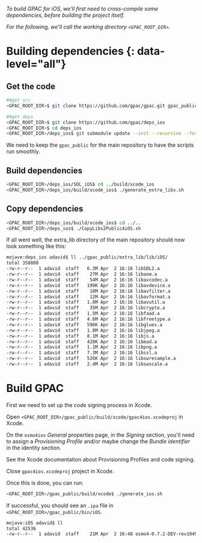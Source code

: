 _To build GPAC for iOS, we'll first need to cross-compile some dependencies, before building the project itself._ 

_For the following, we'll call the working directory `<GPAC_ROOT_DIR>`._


# Building dependencies {: data-level="all"}

## Get the code

```bash
##get src
<GPAC_ROOT_DIR>$ git clone https://github.com/gpac/gpac.git gpac_public

##get deps
<GPAC_ROOT_DIR>$ git clone https://github.com/gpac/deps_ios
<GPAC_ROOT_DIR>$ cd deps_ios
<GPAC_ROOT_DIR>/deps_ios$ git submodule update --init --recursive --force --checkout
```

We need to keep the `gpac_public` for the main repository to have the scripts run smoothly.


## Build dependencies

```bash
<GPAC_ROOT_DIR>/deps_ios/SDL_iOS$ cd ../build/xcode_ios
<GPAC_ROOT_DIR>/deps_ios/build/xcode_ios$ ./generate_extra_libs.sh
```

## Copy dependencies

```bash
<GPAC_ROOT_DIR>/deps_ios/build/xcode_ios$ cd ../..
<GPAC_ROOT_DIR>/deps_ios$ ./CopyLibs2Public4iOS.sh
```

If all went well, the extra_lib directory of the main repository should now look something like this: 

```bash
mojave:deps_ios adavid$ ll ../gpac_public/extra_lib/lib/iOS/
total 358808
-rw-r--r--  1 adavid  staff   6.3M Apr  2 16:16 libSDL2.a
-rw-r--r--  1 adavid  staff    27M Apr  2 16:16 libaom.a
-rw-r--r--  1 adavid  staff    54M Apr  2 16:16 libavcodec.a
-rw-r--r--  1 adavid  staff   199K Apr  2 16:16 libavdevice.a
-rw-r--r--  1 adavid  staff    10M Apr  2 16:16 libavfilter.a
-rw-r--r--  1 adavid  staff    12M Apr  2 16:16 libavformat.a
-rw-r--r--  1 adavid  staff   1.8M Apr  2 16:16 libavutil.a
-rw-r--r--  1 adavid  staff    35M Apr  2 16:16 libcrypto.a
-rw-r--r--  1 adavid  staff   1.5M Apr  2 16:16 libfaad.a
-rw-r--r--  1 adavid  staff   4.6M Apr  2 16:16 libfreetype.a
-rw-r--r--  1 adavid  staff   596K Apr  2 16:16 libglues.a
-rw-r--r--  1 adavid  staff   1.8M Apr  2 16:16 libjpeg.a
-rw-r--r--  1 adavid  staff   8.1M Apr  2 16:16 libjs.a
-rw-r--r--  1 adavid  staff   428K Apr  2 16:16 libmad.a
-rw-r--r--  1 adavid  staff   1.1M Apr  2 16:16 libpng.a
-rw-r--r--  1 adavid  staff   7.3M Apr  2 16:16 libssl.a
-rw-r--r--  1 adavid  staff   526K Apr  2 16:16 libswresample.a
-rw-r--r--  1 adavid  staff   2.4M Apr  2 16:16 libswscale.a
```

# Build GPAC

First we need to set up the code signing process in Xcode. 

Open `<GPAC_ROOT_DIR>/gpac_public/build/xcode/gpac4ios.xcodeproj` in Xcode.

On the `osmo4ios` _General_ properties page, in the _Signing_ section, you'll need to assign a _Provisioning Profile_ and/or maybe change the _Bundle identifier_ in the identity section.

See the Xcode documentation about Provisioning Profiles and code signing. 

Close `gpac4ios.xcodeproj` project in Xcode.

Once this is done, you can run:

```bash
<GPAC_ROOT_DIR>/gpac_public/build/xcode$ ./generate_ios.sh
```

If successful, you should see an `.ipa` file in `<GPAC_ROOT_DIR>/gpac_public/bin/iOS`.

```bash
mojave:iOS adavid$ ll
total 42536
-rw-r--r--  1 adavid  staff    21M Apr  2 16:48 osmo4-0.7.2-DEV-rev1049-g51dadae6c-master-ios.ipa
```
